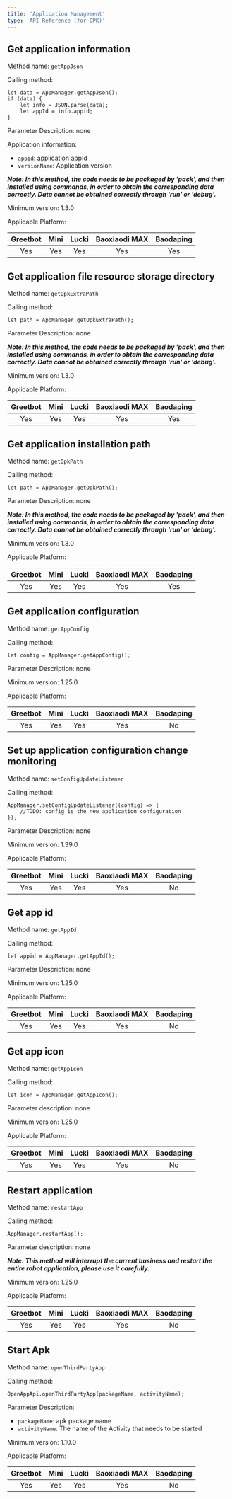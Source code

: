 ```yaml
---
title: 'Application Management'
type: 'API Reference (for OPK)'
---
```


## Get application information
Method name: `getAppJson`

Calling method:
```
let data = AppManager.getAppJson();
if (data) {
    let info = JSON.parse(data);
    let appId = info.appid;
}
```

Parameter Description: none

Application information:

- `appid`: application appId
- `versionName`: Application version

***Note:
In this method, the code needs to be packaged by 'pack', and then installed using commands, in order to obtain the corresponding data correctly. Data cannot be obtained correctly through 'run' or 'debug'.***

Minimum version: 1.3.0

Applicable Platform:

<div class="fixed-table bordered-table">

|Greetbot|Mini|Lucki|Baoxiaodi MAX|Baodaping|
|:-:|:-:|:-:|:-:|:-:|
|Yes|Yes|Yes|Yes|Yes|

</div>


## Get application file resource storage directory
Method name: `getOpkExtraPath`

Calling method:
```
let path = AppManager.getOpkExtraPath();
```

Parameter Description: none

***Note:
In this method, the code needs to be packaged by 'pack', and then installed using commands, in order to obtain the corresponding data correctly. Data cannot be obtained correctly through 'run' or 'debug'.***

Minimum version: 1.3.0

Applicable Platform:

<div class="fixed-table bordered-table">

|Greetbot|Mini|Lucki|Baoxiaodi MAX|Baodaping|
|:-:|:-:|:-:|:-:|:-:|
|Yes|Yes|Yes|Yes|Yes|

</div>


## Get application installation path
Method name: `getOpkPath`

Calling method:
```
let path = AppManager.getOpkPath();
```

Parameter Description: none

***Note:
In this method, the code needs to be packaged by 'pack', and then installed using commands, in order to obtain the corresponding data correctly. Data cannot be obtained correctly through 'run' or 'debug'.***

Minimum version: 1.3.0

Applicable Platform:

<div class="fixed-table bordered-table">

|Greetbot|Mini|Lucki|Baoxiaodi MAX|Baodaping|
|:-:|:-:|:-:|:-:|:-:|
|Yes|Yes|Yes|Yes|Yes|

</div>


## Get application configuration
Method name: `getAppConfig`

Calling method:
```
let config = AppManager.getAppConfig();
```

Parameter Description: none

Minimum version: 1.25.0

Applicable Platform:

<div class="fixed-table bordered-table">

|Greetbot|Mini|Lucki|Baoxiaodi MAX|Baodaping|
|:-:|:-:|:-:|:-:|:-:|
|Yes|Yes|Yes|Yes|No|

</div>

## Set up application configuration change monitoring
Method name: `setConfigUpdateListener`

Calling method:
```
AppManager.setConfigUpdateListener((config) => {
    //TODO: config is the new application configuration
});
```

Parameter Description: none

Minimum version: 1.39.0

Applicable Platform:

<div class="fixed-table bordered-table">

|Greetbot|Mini|Lucki|Baoxiaodi MAX|Baodaping|
|:-:|:-:|:-:|:-:|:-:|
|Yes|Yes|Yes|Yes|No|

</div>

## Get app id
Method name: `getAppId`

Calling method:
```
let appid = AppManager.getAppId();
```

Parameter Description: none

Minimum version: 1.25.0

Applicable Platform:

<div class="fixed-table bordered-table">

|Greetbot|Mini|Lucki|Baoxiaodi MAX|Baodaping|
|:-:|:-:|:-:|:-:|:-:|
|Yes|Yes|Yes|Yes|No|

</div>

## Get app icon
Method name: `getAppIcon`

Calling method:
```
let icon = AppManager.getAppIcon();
```

Parameter description: none

Minimum version: 1.25.0

Applicable Platform:

<div class="fixed-table bordered-table">

|Greetbot|Mini|Lucki|Baoxiaodi MAX|Baodaping|
|:-:|:-:|:-:|:-:|:-:|
|Yes|Yes|Yes|Yes|No|

</div>

## Restart application
Method name: `restartApp`

Calling method:
```
AppManager.restartApp();
```

Parameter description: none

***Note: This method will interrupt the current business and restart the entire robot application, please use it carefully.***

Minimum version: 1.25.0

Applicable Platform:

<div class="fixed-table bordered-table">

|Greetbot|Mini|Lucki|Baoxiaodi MAX|Baodaping|
|:-:|:-:|:-:|:-:|:-:|
|Yes|Yes|Yes|Yes|No|

</div>

## Start Apk
Method name: `openThirdPartyApp`

Calling method:
```
OpenAppApi.openThirdPartyApp(packageName, activityName);
```

Parameter Description:

- `packageName`: apk package name
- `activityName`: The name of the Activity that needs to be started

Minimum version: 1.10.0

Applicable Platform:

<div class="fixed-table bordered-table">

|Greetbot|Mini|Lucki|Baoxiaodi MAX|Baodaping|
|:-:|:-:|:-:|:-:|:-:|
|Yes|Yes|Yes|Yes|No|

</div>
